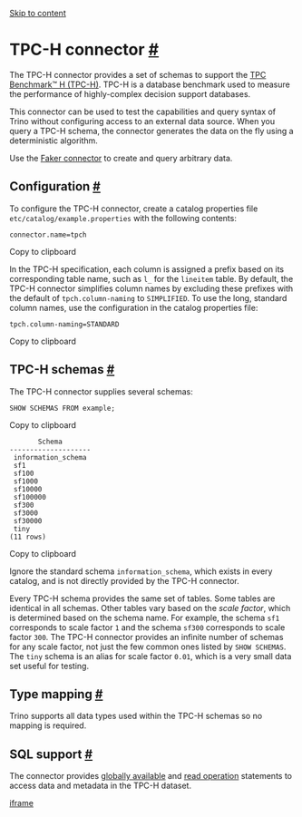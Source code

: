 [Skip to content](https://trino.io/docs/current/connector/tpch.html#connector/tpch)

# TPC-H connector [\#](https://trino.io/docs/current/connector/tpch.html\#connector-tpch--page-root "Link to this heading")

The TPC-H connector provides a set of schemas to support the
[TPC Benchmark™ H (TPC-H)](http://www.tpc.org/tpch/). TPC-H is a database
benchmark used to measure the performance of highly-complex decision support databases.

This connector can be used to test the capabilities and query
syntax of Trino without configuring access to an external data
source. When you query a TPC-H schema, the connector generates the
data on the fly using a deterministic algorithm.

Use the [Faker connector](https://trino.io/docs/current/connector/faker.html) to create and query arbitrary data.

## Configuration [\#](https://trino.io/docs/current/connector/tpch.html\#configuration "Link to this heading")

To configure the TPC-H connector, create a catalog properties file
`etc/catalog/example.properties` with the following contents:

```
connector.name=tpch

```

Copy to clipboard

In the TPC-H specification, each column is assigned a prefix based on its
corresponding table name, such as `l_` for the `lineitem` table. By default, the
TPC-H connector simplifies column names by excluding these prefixes with the
default of `tpch.column-naming` to `SIMPLIFIED`. To use the long, standard
column names, use the configuration in the catalog properties file:

```
tpch.column-naming=STANDARD

```

Copy to clipboard

## TPC-H schemas [\#](https://trino.io/docs/current/connector/tpch.html\#tpc-h-schemas "Link to this heading")

The TPC-H connector supplies several schemas:

```
SHOW SCHEMAS FROM example;

```

Copy to clipboard

```
       Schema
--------------------
 information_schema
 sf1
 sf100
 sf1000
 sf10000
 sf100000
 sf300
 sf3000
 sf30000
 tiny
(11 rows)

```

Copy to clipboard

Ignore the standard schema `information_schema`, which exists in every
catalog, and is not directly provided by the TPC-H connector.

Every TPC-H schema provides the same set of tables. Some tables are
identical in all schemas. Other tables vary based on the _scale factor_,
which is determined based on the schema name. For example, the schema
`sf1` corresponds to scale factor `1` and the schema `sf300`
corresponds to scale factor `300`. The TPC-H connector provides an
infinite number of schemas for any scale factor, not just the few common
ones listed by `SHOW SCHEMAS`. The `tiny` schema is an alias for scale
factor `0.01`, which is a very small data set useful for testing.

## Type mapping [\#](https://trino.io/docs/current/connector/tpch.html\#type-mapping "Link to this heading")

Trino supports all data types used within the TPC-H schemas so no mapping
is required.

## SQL support [\#](https://trino.io/docs/current/connector/tpch.html\#sql-support "Link to this heading")

The connector provides [globally available](https://trino.io/docs/current/language/sql-support.html#sql-globally-available) and
[read operation](https://trino.io/docs/current/language/sql-support.html#sql-read-operations) statements to access data and
metadata in the TPC-H dataset.

[iframe](https://td.doubleclick.net/td/rul/1036784065?random=1744250855967&cv=11&fst=1744250855967&fmt=3&bg=ffffff&guid=ON&async=1&gtm=45be5481za200zb9121805900&gcd=13l3l3l3l1l1&dma=0&tag_exp=102509683~102788824~102803279~102813109~102887800~102926062~102975949~103016951~103021830~103027016~103047562~103050889~103051953&u_w=1280&u_h=1024&url=https%3A%2F%2Ftrino.io%2Fdocs%2Fcurrent%2Fconnector%2Ftpch.html&hn=www.googleadservices.com&frm=0&tiba=TPC-H%20connector%20%E2%80%94%20Trino%20474%20Documentation&npa=0&pscdl=noapi&auid=157372436.1744250856&uaa=x86&uab=64&uafvl=Google%2520Chrome%3B135.0.7049.84%7CNot-A.Brand%3B8.0.0.0%7CChromium%3B135.0.7049.84&uamb=0&uam=&uap=Linux%20x86_64&uapv=6.6.72&uaw=0&fledge=1&data=event%3Dgtag.config)